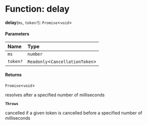 # Function: delay

**delay**(`ms`, `token?`): `Promise`<`void`>

#### Parameters

| Name | Type |
| :------ | :------ |
| `ms` | `number` |
| `token?` | `Readonly`<`CancellationToken`> |

#### Returns

`Promise`<`void`>

resolves after a specified number of milliseconds

**`Throws`**

cancelled if a given token is cancelled before a specified number of milliseconds
